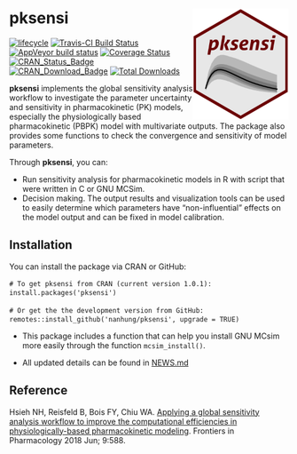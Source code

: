 # pksensi <img src="man/figures/logo.png" height="200px" align="right" />

[![lifecycle](https://img.shields.io/badge/lifecycle-experimental-orange.svg)](https://www.tidyverse.org/lifecycle/#experimental)
[![Travis-CI Build Status](https://travis-ci.org/nanhung/pksensi.svg?branch=master)](https://travis-ci.org/nanhung/pksensi)
[![AppVeyor build status](https://ci.appveyor.com/api/projects/status/github/nanhung/pksensi?branch=master&svg=true)](https://ci.appveyor.com/project/nanhung/pksensi)
[![Coverage Status](https://codecov.io/gh/nanhung/pksensi/branch/master/graph/badge.svg)](https://codecov.io/gh/nanhung/pksensi?branch=master)  
[![CRAN\_Status\_Badge](http://www.r-pkg.org/badges/version-last-release/pksensi)](https://cran.r-project.org/package=pksensi)
[![CRAN\_Download\_Badge](http://cranlogs.r-pkg.org/badges/pksensi)](https://cran.r-project.org/package=pksensi)
[![Total Downloads](https://cranlogs.r-pkg.org/badges/grand-total/pksensi?color=orange)](https://CRAN.R-project.org/package=pksensi)

**pksensi** implements the global sensitivity analysis workflow to investigate the parameter uncertainty and sensitivity in pharmacokinetic (PK) models, especially the physiologically based pharmacokinetic (PBPK) model with multivariate outputs. The package also provides some functions to check the convergence and sensitivity of model parameters.

Through **pksensi**, you can:
-	Run sensitivity analysis for pharmacokinetic models in R with script that were written in C or GNU MCSim.
-	Decision making. The output results and visualization tools can be used to easily determine which parameters have “non-influential” effects on the model output and can be fixed in model calibration.

## Installation

You can install the package via CRAN or GitHub:

```
# To get pksensi from CRAN (current version 1.0.1):
install.packages('pksensi')

# Or get the the development version from GitHub:
remotes::install_github('nanhung/pksensi', upgrade = TRUE)
```

- This package includes a function that can help you install GNU MCsim more easily through the function `mcsim_install()`.

- All updated details can be found in [NEWS.md](https://github.com/nanhung/pksensi/blob/master/NEWS.md)

## Reference

Hsieh NH, Reisfeld B, Bois FY, Chiu WA. [Applying a global sensitivity analysis workflow to improve the computational efficiencies in physiologically-based pharmacokinetic modeling](https://www.frontiersin.org/articles/10.3389/fphar.2018.00588/full). Frontiers in Pharmacology 2018 Jun; 9:588.
